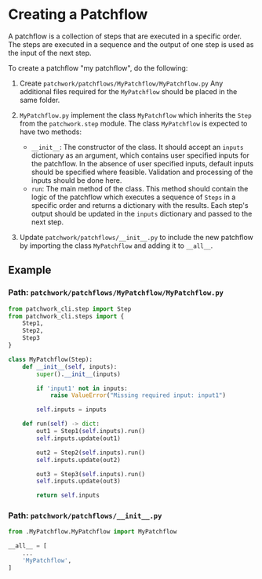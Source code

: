 # Creating a Patchflow

A patchflow is a collection of steps that are executed in a specific order. The steps are executed in a sequence and the output of one step is used as the input of the next step.

To create a patchflow "my patchflow", do the following:

1. Create `patchwork/patchflows/MyPatchflow/MyPatchflow.py`
   Any additional files required for the `MyPatchflow` should be placed in the same folder.

2. `MyPatchflow.py` implement the class `MyPatchflow` which inherits the `Step` from the `patchwork.step` module. The class `MyPatchflow` is expected to have two methods:
    - `__init__`: The constructor of the class. It should accept an `inputs` dictionary as an argument, which contains user specified inputs for the patchflow. In the absence of user specified inputs, default inputs should be specified where feasible. Validation and processing of the inputs should be done here.
    - `run`: The main method of the class. This method should contain the logic of the patchflow which executes a sequence of `Steps` in a specific order and returns a dictionary with the results. Each step's output should be updated in the `inputs` dictionary and passed to the next step.

3. Update `patchwork/patchflows/__init__.py` to include the new patchflow by importing the class `MyPatchflow` and adding it to `__all__`.

## Example

### Path: `patchwork/patchflows/MyPatchflow/MyPatchflow.py`

```python
from patchwork_cli.step import Step
from patchwork_cli.steps import {
    Step1,
    Step2,
    Step3
}

class MyPatchflow(Step):
    def __init__(self, inputs):
        super().__init__(inputs)

        if 'input1' not in inputs:
            raise ValueError("Missing required input: input1")

        self.inputs = inputs

    def run(self) -> dict:
        out1 = Step1(self.inputs).run()
        self.inputs.update(out1)

        out2 = Step2(self.inputs).run()
        self.inputs.update(out2)

        out3 = Step3(self.inputs).run()
        self.inputs.update(out3)

        return self.inputs
```

### Path: `patchwork/patchflows/__init__.py`

```python
from .MyPatchflow.MyPatchflow import MyPatchflow

__all__ = [
    ...
    'MyPatchflow',
]
```
